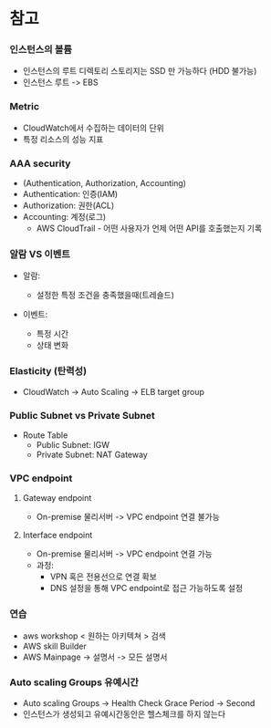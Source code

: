 # 참고


### 인스턴스의 볼륨
* 인스턴스의 루트 디렉토리 스토리지는 SSD 만 가능하다 (HDD 불가능)
* 인스턴스 루트 -> EBS


 

### Metric
* CloudWatch에서 수집하는 데이터의 단위
* 특정 리소스의 성능 지표



### AAA security
* (Authentication, Authorization, Accounting)
* Authentication: 인증(IAM)
* Authorization: 권한(ACL)
* Accounting: 계정(로그)
  * AWS CloudTrail - 어떤 사용자가 언제 어떤 API를 호출했는지 기록



### 알람 VS 이벤트
* 알람:
  * 설정한 특정 조건을 충족했을때(트레숄드)

* 이벤트:
  * 특정 시간
  * 상태 변화



### Elasticity (탄력성)

* CloudWatch -> Auto Scaling -> ELB target group



### Public Subnet vs Private Subnet
* Route Table
  * Public Subnet: IGW
  * Private Subnet: NAT Gateway




### VPC endpoint

  1. Gateway endpoint
     * On-premise 물리서버 -> VPC endpoint 연결 불가능

  2. Interface endpoint
     * On-premise 물리서버 -> VPC endpoint 연결 가능
     * 과정:
       * VPN 혹은 전용선으로 연결 확보
       * DNS 설정을 통해 VPC endpoint로 접근 가능하도록 설정





### 연습
* aws workshop < 원하는 아키텍쳐 > 검색
* AWS skill Builder
* AWS Mainpage -> 설명서 -> 모든 설명서







### Auto scaling Groups 유예시간
* Auto scaling Groups -> Health Check Grace Period -> Second
* 인스턴스가 생성되고 유예시간동안은 헬스체크를 하지 않는다
